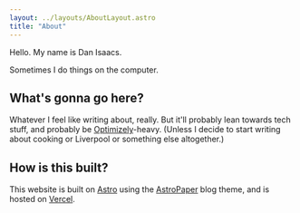 ```yaml
---
layout: ../layouts/AboutLayout.astro
title: "About"
---
```


Hello. My name is Dan Isaacs.

Sometimes I do things on the computer.

## What's gonna go here?

Whatever I feel like writing about, really. But it'll probably lean towards tech stuff, and probably be [Optimizely](https://www.optimizely.com/)-heavy. (Unless I decide to start writing about cooking or Liverpool or something else altogether.)

## How is this built?

This website is built on [Astro](https://astro.build/) using the [AstroPaper](https://astro-paper.pages.dev/) blog theme, and is hosted on [Vercel](https://vercel.com/).